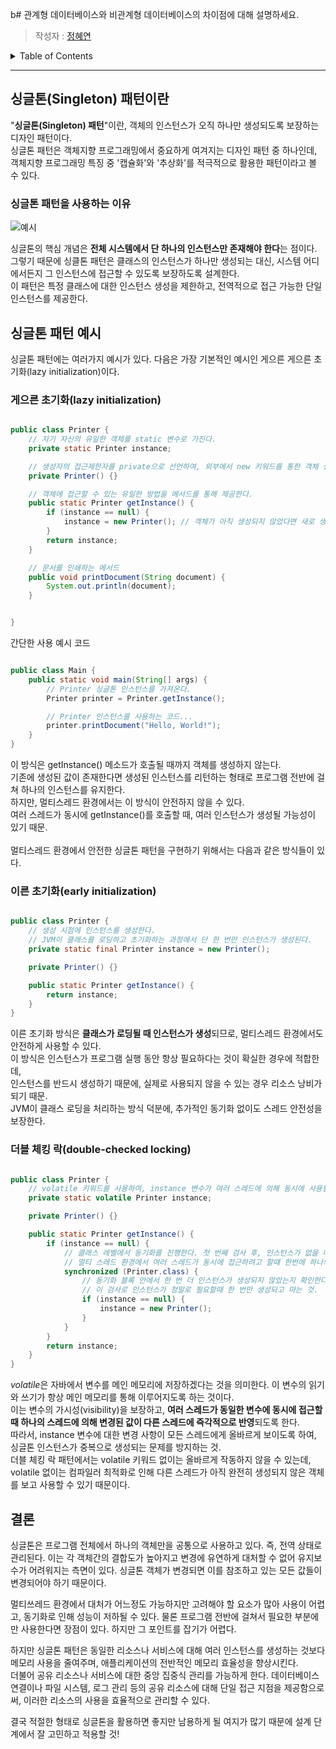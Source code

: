 b# 관계형 데이터베이스와 비관계형 데이터베이스의 차이점에 대해 설명하세요.

> 작성자 : [정혜연](https://github.com/jeonglever)

<details>
<summary>Table of Contents</summary>

- [싱글톤(Singleton) 패턴이란](<#싱글톤(Singleton)-패턴이란>)
  - [싱글톤 패턴을 사용하는 이유](#싱글톤-패턴-사용-이유)
- [싱글톤 패턴 예시](#싱글톤-패턴-예시)
  - [게으른 초기화(lazy initialization)](<#게으른-초기화(lazy-initialization)>)
  - [이른 초기화(early initialization)](<#이른-초기화(early-initialization)>)
  - [더블 체킹 락(double-checked locking)](<#더블-체킹-락(double-checked-locking)>)
- [결론](#결론)
  </details>

---

## 싱글톤(Singleton) 패턴이란

"**싱글톤(Singleton) 패턴**"이란, 객체의 인스턴스가 오직 하나만 생성되도록 보장하는 디자인 패턴이다. <br/>
싱글톤 패턴은 객체지향 프로그래밍에서 중요하게 여겨지는 디자인 패턴 중 하나인데, <br/>
객체지향 프로그래밍 특징 중 '캡슐화'와 '추상화'를 적극적으로 활용한 패턴이라고 볼 수 있다. <br/>

### 싱글톤 패턴을 사용하는 이유

![예시](https://injae-kim.github.io/assets/Dev/2020-08-06-singleton-pattern-usage/%EC%8A%AC%EB%9D%BC%EC%9D%B4%EB%93%9C1.JPG)

싱글톤의 핵심 개념은 **전체 시스템에서 단 하나의 인스턴스만 존재해야 한다**는 점이다. <br/>
그렇기 때문에 싱클톤 패턴은 클래스의 인스턴스가 하나만 생성되는 대신, 시스템 어디에서든지 그 인스턴스에 접근할 수 있도록 보장하도록 설계한다. <br/>
이 패턴은 특정 클래스에 대한 인스턴스 생성을 제한하고, 전역적으로 접근 가능한 단일 인스턴스를 제공한다.

## 싱글톤 패턴 예시

싱글톤 패턴에는 여러가지 예시가 있다. 다음은 가장 기본적인 예시인 게으른 게으른 초기화(lazy initialization)이다.

### 게으른 초기화(lazy initialization)

```java

public class Printer {
    // 자기 자신의 유일한 객체를 static 변수로 가진다.
    private static Printer instance;

    // 생성자의 접근제한자를 private으로 선언하여, 외부에서 new 키워드를 통한 객체 생성을 막는다.
    private Printer() {}

    // 객체에 접근할 수 있는 유일한 방법을 메서드를 통해 제공한다.
    public static Printer getInstance() {
        if (instance == null) {
            instance = new Printer(); // 객체가 아직 생성되지 않았다면 새로 생성하고, 이미 있다면 기존 객체를 반환
        }
        return instance;
    }

    // 문서를 인쇄하는 메서드
    public void printDocument(String document) {
        System.out.println(document);
    }


}

```

간단한 사용 예시 코드

```java

public class Main {
    public static void main(String[] args) {
        // Printer 싱글톤 인스턴스를 가져온다.
        Printer printer = Printer.getInstance();

        // Printer 인스턴스를 사용하는 코드...
        printer.printDocument("Hello, World!");
    }
}

```

이 방식은 getInstance() 메소드가 호출될 때까지 객체를 생성하지 않는다. <br/>
기존에 생성된 값이 존재한다면 생성된 인스턴스를 리턴하는 형태로 프로그램 전반에 걸쳐 하나의 인스턴스를 유지한다. <br/>
하지만, 멀티스레드 환경에서는 이 방식이 안전하지 않을 수 있다. <br/>
여러 스레드가 동시에 getInstance()를 호출할 때, 여러 인스턴스가 생성될 가능성이 있기 때문. <br/>
<br/>
멀티스레드 환경에서 안전한 싱글톤 패턴을 구현하기 위해서는 다음과 같은 방식들이 있다.

### 이른 초기화(early initialization)

```java

public class Printer {
    // 생성 시점에 인스턴스를 생성한다.
    // JVM이 클래스를 로딩하고 초기화하는 과정에서 단 한 번만 인스턴스가 생성된다.
    private static final Printer instance = new Printer();

    private Printer() {}

    public static Printer getInstance() {
        return instance;
    }
}

```

이른 초기화 방식은 **클래스가 로딩될 때 인스턴스가 생성**되므로, 멀티스레드 환경에서도 안전하게 사용할 수 있다. <br/>
이 방식은 인스턴스가 프로그램 실행 동안 항상 필요하다는 것이 확실한 경우에 적합한데, <br/>
인스턴스를 반드시 생성하기 때문에, 실제로 사용되지 않을 수 있는 경우 리소스 낭비가 되기 때문. <br/>
JVM이 클래스 로딩을 처리하는 방식 덕분에, 추가적인 동기화 없이도 스레드 안전성을 보장한다. <br/>

### 더블 체킹 락(double-checked locking)

```java

public class Printer {
    // volatile 키워드를 사용하여, instance 변수가 여러 스레드에 의해 동시에 사용될 때 문제가 없도록 한다.
    private static volatile Printer instance;

    private Printer() {}

    public static Printer getInstance() {
        if (instance == null) {
            // 클래스 레벨에서 동기화를 진행한다. 첫 번째 검사 후, 인스턴스가 없을 때만 동기화를 진행한다.
            // 멀티 스레드 환경에서 여러 스레드가 동시에 접근하려고 할떄 한번에 하나의 스레드만 사용하도록 Printer.class를 락 건 것.
            synchronized (Printer.class) {
                // 동기화 블록 안에서 한 번 더 인스턴스가 생성되지 않았는지 확인한다.
                // 이 검사로 인스턴스가 정말로 필요할때 한 번만 생성되고 마는 것.
                if (instance == null) {
                    instance = new Printer();
                }
            }
        }
        return instance;
    }
}

```

*volatile*은 자바에서 변수를 메인 메모리에 저장하겠다는 것을 의미한다. 이 변수의 읽기와 쓰기가 항상 메인 메모리를 통해 이루어지도록 하는 것이다. <br/>
이는 변수의 가시성(visibility)을 보장하고, **여러 스레드가 동일한 변수에 동시에 접근할 때 하나의 스레드에 의해 변경된 값이 다른 스레드에 즉각적으로 반영**되도록 한다. <br/>
따라서, instance 변수에 대한 변경 사항이 모든 스레드에게 올바르게 보이도록 하여, 싱글톤 인스턴스가 중복으로 생성되는 문제를 방지하는 것. <br/>
더블 체킹 락 패턴에서는 volatile 키워드 없이는 올바르게 작동하지 않을 수 있는데, <br/>
volatile 없이는 컴파일러 최적화로 인해 다른 스레드가 아직 완전히 생성되지 않은 객체를 보고 사용할 수 있기 때문이다. <br/>

## 결론

싱글톤은 프로그램 전체에서 하나의 객체만을 공통으로 사용하고 있다. 즉, 전역 상태로 관리된다.
이는 각 객체간의 결합도가 높아지고 변경에 유연하게 대처할 수 없어 유지보수가 어려워지는 측면이 있다.
싱글톤 객체가 변경되면 이를 참조하고 있는 모든 값들이 변경되어야 하기 때문이다. <br/>

멀티쓰레드 환경에서 대처가 어느정도 가능하지만 고려해야 할 요소가 많아 사용이 어렵고, 동기화로 인해 성능이 저하될 수 있다.
물론 프로그램 전반에 걸쳐서 필요한 부분에만 사용한다면 장점이 있다. 하지만 그 포인트를 잡기가 어렵다. <br/>

하지만 싱글톤 패턴은 동일한 리소스나 서비스에 대해 여러 인스턴스를 생성하는 것보다 메모리 사용을 줄여주며, 애플리케이션의 전반적인 메모리 효율성을 향상시킨다.<br/>
더불어 공유 리소스나 서비스에 대한 중앙 집중식 관리를 가능하게 한다. 데이터베이스 연결이나 파일 시스템, 로그 관리 등의 공유 리소스에 대해 단일 접근 지점을 제공함으로써, 이러한 리소스의 사용을 효율적으로 관리할 수 있다.<br/>

결국 적절한 형태로 싱글톤을 활용하면 좋지만 남용하게 될 여지가 많기 때문에 설계 단계에서 잘 고민하고 적용할 것! <br/>
